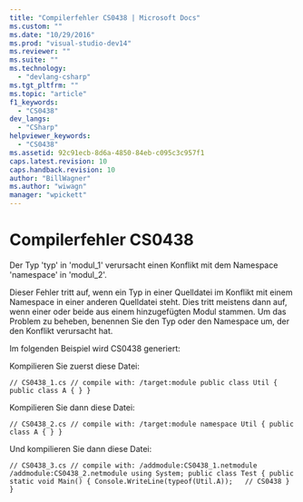 ```yaml
---
title: "Compilerfehler CS0438 | Microsoft Docs"
ms.custom: ""
ms.date: "10/29/2016"
ms.prod: "visual-studio-dev14"
ms.reviewer: ""
ms.suite: ""
ms.technology: 
  - "devlang-csharp"
ms.tgt_pltfrm: ""
ms.topic: "article"
f1_keywords: 
  - "CS0438"
dev_langs: 
  - "CSharp"
helpviewer_keywords: 
  - "CS0438"
ms.assetid: 92c91ecb-8d6a-4850-84eb-c095c3c957f1
caps.latest.revision: 10
caps.handback.revision: 10
author: "BillWagner"
ms.author: "wiwagn"
manager: "wpickett"
---
```

# Compilerfehler CS0438
Der Typ 'typ' in 'modul\_1' verursacht einen Konflikt mit dem Namespace 'namespace' in 'modul\_2'.  
  
 Dieser Fehler tritt auf, wenn ein Typ in einer Quelldatei im Konflikt mit einem Namespace in einer anderen Quelldatei steht. Dies tritt meistens dann auf, wenn einer oder beide aus einem hinzugefügten Modul stammen. Um das Problem zu beheben, benennen Sie den Typ oder den Namespace um, der den Konflikt verursacht hat.  
  
 Im folgenden Beispiel wird CS0438 generiert:  
  
 Kompilieren Sie zuerst diese Datei:  
  
```  
// CS0438_1.cs // compile with: /target:module public class Util { public class A { } }  
```  
  
 Kompilieren Sie dann diese Datei:  
  
```  
// CS0438_2.cs // compile with: /target:module namespace Util { public class A { } }  
```  
  
 Und kompilieren Sie dann diese Datei:  
  
```  
// CS0438_3.cs // compile with: /addmodule:CS0438_1.netmodule /addmodule:CS0438_2.netmodule using System; public class Test { public static void Main() { Console.WriteLine(typeof(Util.A));   // CS0438 } }  
  
```